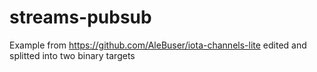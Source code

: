 # streams-pubsub
Example from https://github.com/AleBuser/iota-channels-lite edited and splitted into two binary targets
